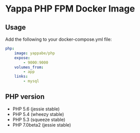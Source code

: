 # Yappa PHP FPM Docker Image

## Usage

Add the following to your docker-compose.yml file:

```YAML
php:
    image: yappabe/php
    expose:
        - 9000:9000
    volumes_from:
        - app
    links:
        - mysql
```

## PHP version

* PHP 5.6 (jessie stable)
* PHP 5.4 (wheezy stable)
* PHP 5.3 (squeeze stable)
* PHP 7.0beta2 (jessie stable)

